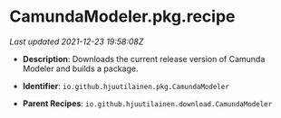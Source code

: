 # CamundaModeler.pkg.recipe

_Last updated 2021-12-23 19:58:08Z_

- **Description**: Downloads the current release version of Camunda Modeler and builds a package.

- **Identifier**: `io.github.hjuutilainen.pkg.CamundaModeler`

- **Parent Recipes**: `io.github.hjuutilainen.download.CamundaModeler`